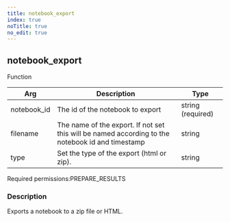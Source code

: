 ```yaml
---
title: notebook_export
index: true
noTitle: true
no_edit: true
---
```




<div class="vql_item"></div>


## notebook_export
<span class='vql_type label label-warning pull-right page-header'>Function</span>



<div class="vqlargs"></div>

Arg | Description | Type
----|-------------|-----
notebook_id|The id of the notebook to export|string (required)
filename|The name of the export. If not set this will be named according to the notebook id and timestamp|string
type|Set the type of the export (html or zip).|string

<span class="permission_list vql_type">Required permissions:</span><span class="permission_list linkcolour label label-important">PREPARE_RESULTS</span>

### Description

Exports a notebook to a zip file or HTML.

